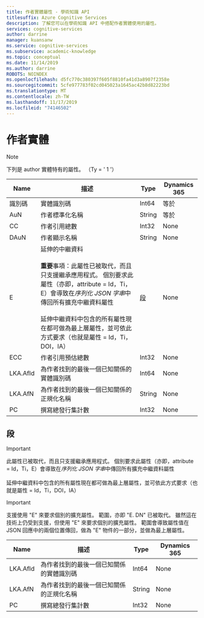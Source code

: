 ```yaml
---
title: 作者實體屬性 - 學術知識 API
titlesuffix: Azure Cognitive Services
description: 了解您可以在學術知識 API 中搭配作者實體使用的屬性。
services: cognitive-services
author: darrine
manager: kuansanw
ms.service: cognitive-services
ms.subservice: academic-knowledge
ms.topic: conceptual
ms.date: 11/14/2019
ms.author: darrine
ROBOTS: NOINDEX
ms.openlocfilehash: d5fc770c380397f605f8810fa41d3a8907f2358e
ms.sourcegitcommit: 5cfe977783f02cd045023a1645ac42b8d82223bd
ms.translationtype: MT
ms.contentlocale: zh-TW
ms.lasthandoff: 11/17/2019
ms.locfileid: "74146502"
---
```

# <a name="author-entity"></a>作者實體

> [!NOTE]
> 下列是 author 實體特有的屬性。 （Ty = ' 1 '）

Name | 描述 | Type | Dynamics 365
--- | --- | --- | ---
識別碼      | 實體識別碼                             |Int64      |等於
AuN     | 作者標準化名稱                    |String     |等於
CC      | 作者引用總數           |Int32      |None  
DAuN    | 作者顯示名稱                   |String     |None
E | 延伸的中繼資料</br></br>**重要**事項：此屬性已被取代，而且只支援繼承應用程式。 個別要求此屬性（亦即，attribute = Id，Ti，E）會導致在*序列化 JSON 字串*中傳回所有擴充中繼資料屬性</br></br>延伸中繼資料中包含的所有屬性現在都可做為最上層屬性，並可依此方式要求（也就是屬性 = Id，Ti，DOI，IA） | [段](#extended) | None
ECC     | 作者引用預估總數 |Int32      |None
LKA.AfId | 為作者找到的最後一個已知關係的實體識別碼 | Int64 | None
LKA.AfN | 為作者找到的最後一個已知關係的正規化名稱 | String | None
PC | 撰寫總發行集計數 | Int32 | None

## <a name="extended"></a>段

> [!IMPORTANT]
> 此屬性已被取代，而且只支援繼承應用程式。 個別要求此屬性（亦即，attribute = Id，Ti，E）會導致在*序列化 JSON 字串*中傳回所有擴充中繼資料屬性</br></br>延伸中繼資料中包含的所有屬性現在都可做為最上層屬性，並可依此方式要求（也就是屬性 = Id，Ti，DOI，IA）

> [!IMPORTANT]
> 支援使用 "E" 來要求個別的擴充屬性。 範圍，亦即 "E. DN" 已被取代。 雖然這在技術上仍受到支援，但使用 "E" 來要求個別的擴充屬性。 範圍會導致屬性值在 JSON 回應中的兩個位置傳回，做為 "E" 物件的一部分，並做為最上層屬性。

Name | 描述 | Type | Dynamics 365
--- | --- | --- | ---
LKA.AfId | 為作者找到的最後一個已知關係的實體識別碼 | Int64 | None
LKA.AfN | 為作者找到的最後一個已知關係的正規化名稱 | String | None
PC | 撰寫總發行集計數 | Int32 | None

